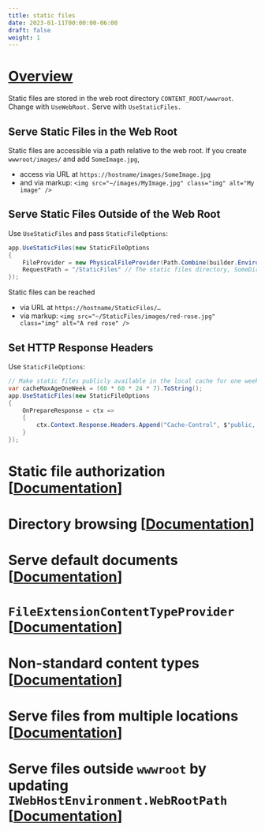 ```yaml
---
title: static files
date: 2023-01-11T00:00:00-06:00
draft: false
weight: 1
---
```


# [Overview](https://learn.microsoft.com/en-us/aspnet/core/fundamentals/static-files?view=aspnetcore-7.0)  

Static files are stored in the web root directory `CONTENT_ROOT/wwwroot`.  Change with `UseWebRoot.`  Serve with `UseStaticFiles.`

## Serve Static Files in the Web Root
Static files are accessible via a path relative to the web root.  If you create `wwwroot/images/` and add `SomeImage.jpg`, 
- access via URL at `https://hostname/images/SomeImage.jpg`
- and via markup:  `<img src="~/images/MyImage.jpg" class="img" alt="My image" />`

## Serve Static Files Outside of the Web Root
Use `UseStaticFiles` and pass `StaticFileOptions`:
```cs
app.UseStaticFiles(new StaticFileOptions 
{ 
	FileProvider = new PhysicalFileProvider(Path.Combine(builder.Environment.ContentRootPath, "SomeDirectory")), // The new static files directory
	RequestPath = "/StaticFiles" // The static files directory, SomeDirectory, is exposed via the /StaticFiles URI segment.
});
```
Static files can be reached
- via URL at `https://hostname/StaticFiles/…`
- via markup:  `<img src="~/StaticFiles/images/red-rose.jpg" class="img" alt="A red rose" />`
	
## Set HTTP Response Headers
Use `StaticFileOptions`:
```cs
// Make static files publicly available in the local cache for one week via the Cache-Control header:
var cacheMaxAgeOneWeek = (60 * 60 * 24 * 7).ToString(); 
app.UseStaticFiles(new StaticFileOptions
{
    OnPrepareResponse = ctx =>
    {
        ctx.Context.Response.Headers.Append("Cache-Control", $"public, max-age={cacheMaxAgeOneWeek}");
    }
});
```
# Static file authorization [[Documentation](https://learn.microsoft.com/en-us/aspnet/core/fundamentals/static-files?view=aspnetcore-7.0#static-file-authorization)]  

# Directory browsing [[Documentation](https://learn.microsoft.com/en-us/aspnet/core/fundamentals/static-files?view=aspnetcore-7.0#directory-browsing)]  

# Serve default documents [[Documentation](https://learn.microsoft.com/en-us/aspnet/core/fundamentals/static-files?view=aspnetcore-7.0#serve-default-documents)]  

# `FileExtensionContentTypeProvider` [[Documentation](https://learn.microsoft.com/en-us/aspnet/core/fundamentals/static-files?view=aspnetcore-7.0#fileextensioncontenttypeprovider)]  

# Non-standard content types [[Documentation](https://learn.microsoft.com/en-us/aspnet/core/fundamentals/static-files?view=aspnetcore-7.0#non-standard-content-types)]  

# Serve files from multiple locations [[Documentation](https://learn.microsoft.com/en-us/aspnet/core/fundamentals/static-files?view=aspnetcore-7.0#serve-files-from-multiple-locations)]  

# Serve files outside `wwwroot` by updating `IWebHostEnvironment.WebRootPath` [[Documentation](https://learn.microsoft.com/en-us/aspnet/core/fundamentals/static-files?view=aspnetcore-7.0#serve-files-outside-wwwroot-by-updating-iwebhostenvironmentwebrootpath)]  
